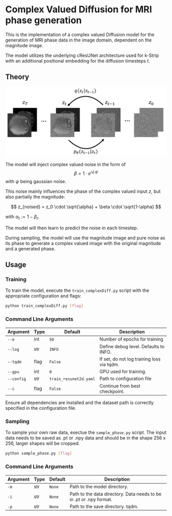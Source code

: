 # Complex Valued Diffusion for MRI phase generation

This is the implementation of a complex valued Diffusion model for the generation of MRI phase data in the image domain, dependent on the magnitude image.

The model utilizes the underlying cResUNet architecture used for k-Strip with an additional positional embedding for the diffusion timesteps _t_.

## Theory

![Figure 2: Complex Valued Diffusion](../Figures/diffusion.png)

The model will inject complex valued noise in the form of
$$\beta = 1 \cdot e^{i \angle\psi}$$
with $\psi$ being gaussian noise.

This noise mainly influences the phase of the complex valued input $z$, but also partially the magnitude:

$$
z_{noised} = z_0 \cdot \sqrt{\alpha} + \beta \cdot \sqrt{1-\alpha}
$$

with $\alpha_t:=1-\beta_t$.

The model will then learn to predict the noise in each timestep.

During sampling, the model will use the magnitude image and pure noise as its phase to generate a complex valued image with the original magnitude and a generated phase.

## Usage
### Training
To train the model, execute the `train_complexDiff.py` script with the appropriate configuration and flags:

```bash
python train_complexDiff.py [flag]
```
### Command Line Arguments

| Argument            | Type | Default               | Description                                             |
|---------------------|------|-----------------------|---------------------------------------------------------|
| `--e`               | int  | `50`                  | Number of epochs for training                           |
| `--log`             | str  | `INFO`                | Define debug level. Defaults to INFO.                   |
| `--tqdm`            | flag | `False`               | If set, do not log training loss via tqdm.              |
| `--gpu`             | int  | `0`                   | GPU used for training.                                  |
| `--config`          | str  | `train_resunet2d.yaml`| Path to configuration file                              |
| `--c`               | flag | `False`               | Continue from best checkpoint.                          |


Ensure all dependencies are installed and the dataset path is correctly specified in the configuration file.

### Sampling

To sample your own raw data, exectue the `sample_phase.py` script. The input data needs to be saved as .pt or .npy data and should be in the shape 256 x 256, larger shapes will be cropped.

```bash
python sample_phase.py [flag]
```

### Command Line Arguments

| Argument            | Type | Default               | Description                                             |
|---------------------|------|-----------------------|---------------------------------------------------------|
| `-m`                | str  | `None`                | Path to the model directory.                            |
| `-i`                | str  | `None`                | Path to the data directory. Data needs to be in .pt or .npy format.  |
| `-p`                | str  | `None`                | Path to the save directory. tqdm.              |
